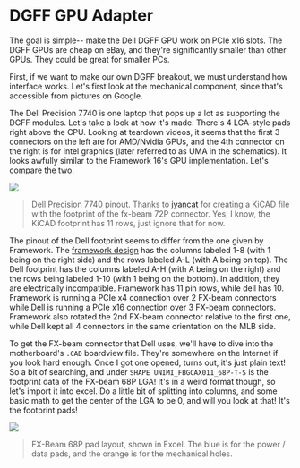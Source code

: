 # DGFF GPU Adapter

The goal is simple-- make the Dell DGFF GPU work on PCIe x16 slots. The DGFF GPUs are cheap on eBay, and they're significantly smaller than other GPUs. They could be great for smaller PCs. 

First, if we want to make our own DGFF breakout, we must understand how interface works. Let's first look at the mechanical component, since that's accessible from pictures on Google.

The Dell Precision 7740 is one laptop that pops up a lot as supporting the DGFF modules. Let's take a look at how it's made. There's 4 LGA-style pads right above the CPU. Looking at teardown videos, it seems that the first 3 connectors on the left are for AMD/Nvidia GPUs, and the 4th connector on the right is for Intel graphics (later referred to as UMA in the schematics). It looks awfully similar to the Framework 16's GPU implementation. Let's compare the two.

![](./7740Pinout.png)
>  Dell Precision 7740 pinout. Thanks to [jyancat](https://github.com/jyancat/ExpansionBay/tree/main/Electrical/KiCad_templates/Expansion_Bay) for creating a KiCAD file with the footprint of the fx-beam 72P connector. Yes, I know, the KiCAD footprint has 11 rows, just ignore that for now.

The pinout of the Dell footprint seems to differ from the one given by Framework. The [framework design](https://github.com/jyancat/ExpansionBay/blob/main/Electrical/Dual-channel%2074P%20FXBeam%2C%20length%2027.75mm%20_Rev%202_(Public%20version).pdf) has the columns labeled 1-8 (with 1 being on the right side) and the rows labeled A-L (with A being on top). The Dell footprint has the columns labeled A-H (with A being on the right) and the rows being labeled 1-10 (with 1 being on the bottom). In addition, they are electrically incompatible. Framework has 11 pin rows, while dell has 10. Framework is running a PCIe x4 connection over 2 FX-beam connectors while Dell is running a PCIe x16 connection over 3 FX-beam connectors. Framework also rotated the 2nd FX-beam connector relative to the first one, while Dell kept all 4 connectors in the same orientation on the MLB side.

To get the FX-beam connector that Dell uses, we'll have to dive into the motherboard's `.CAD` boardview file. They're somewhere on the Internet if you look hard enough. Once I got one opened, turns out, it's just plain text! So a bit of searching, and under `SHAPE UNIMI_FBGCAX011_68P-T-S` is the footprint data of the FX-beam 68P LGA! It's in a weird format though, so let's import it into excel. Do a little bit of splitting into columns, and some basic math to get the center of the LGA to be 0, and will you look at that! It's the footprint pads!

![](./FXBeam_68P_Excel.png)
> FX-Beam 68P pad layout, shown in Excel. The blue is for the power / data pads, and the orange is for the mechanical holes.

